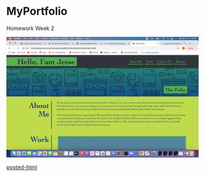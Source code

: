# MyPortfolio
Homework Week 2



![photo](https://github.com/Jesse2360/MyPortfolio/blob/66c846f494a36470e5f0851fff1167c599171d7c/assets/images/screenshot.png)

[posted-html](https://jesse2360.github.io/MyPortfolio/)

